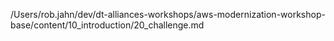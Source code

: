 /Users/rob.jahn/dev/dt-alliances-workshops/aws-modernization-workshop-base/content/10_introduction/20_challenge.md